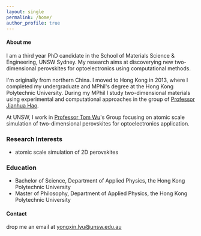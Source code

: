 ```yaml
---
layout: single
permalink: /home/
author_profile: true
---
```

#### About me
I am a third year PhD candidate in the School of Materials Science & Engineering, UNSW Sydney. My research aims at discoverying new two-dimensional perovskites for optoelectronics using computational methods.

I'm originally from northern China. I moved to Hong Kong in 2013, where I completed my undergraduate and MPhil's degree at the Hong Kong Polytechnic University. During my MPhil I study two-dimensional materials using experimental and computational approaches in the group of [Professor Jianhua Hao](https://ap.polyu.edu.hk/apjhhao/).

At UNSW, I work in [Professor Tom Wu](https://www.unsw.edu.au/staff/tom-wu)'s Group focusing on atomic scale simulation of two-dimensional perovskites for optoelectronics application.


### Research Interests
- atomic scale simulation of 2D perovskites

### Education
- Bachelor of Science, Department of Applied Physics, the Hong Kong Polytechnic University
- Master of Philosophy, Department of Applied Physics, the Hong Kong Polytechnic University


#### Contact
drop me an email at yongxin.lyu@unsw.edu.au